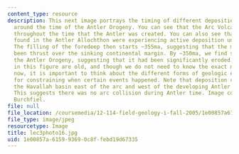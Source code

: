 ```yaml
---
content_type: resource
description: This next image portrays the timing of different depositional events
  around the time of the Antler Orogeny. You can see that the Arc Volcanism continued
  throughout the time that the Antler was created. You can also see that the sediment
  found in the Antler Allochthon were experiencing active deposition until ~360ma.
  The filling of the foredeep then starts ~355ma, suggesting that the material had
  been thrust over the sinking continental margin. By ~350ma, we find sediments overlapping
  the Antler Orogeny, suggesting that it had been significantly eroded. The dates
  in this figure are old, and though we do not need to know the exact numbers right
  now, it is important to think about the different forms of geologic evidence available
  for constraining when certain events happened. Note that deposition continues in
  the Havallah basin east of the arc and west of the developing Antler Mountain belt.
  This suggests there was no arc collision during Antler time. Image courtesy of Professor
  Burchfiel.
file: null
file_location: /coursemedia/12-114-field-geology-i-fall-2005/1e00857a615993690c8ffebd19d67335_lec3photo16.jpg
file_type: image/jpeg
resourcetype: Image
title: lec3photo16.jpg
uid: 1e00857a-6159-9369-0c8f-febd19d67335
---
```

